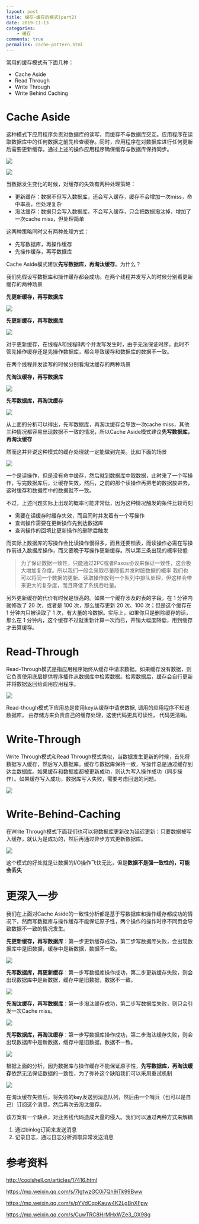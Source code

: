 ```yaml
---
layout: post
title: 缓存-缓存的模式(part2)
date: 2019-11-13
categories:
    - 缓存
comments: true
permalink: cache-pattern.html
---
```


常用的缓存模式有下面几种：

- Cache Aside
- Read Through
- Write Through
- Write Behind Caching

# Cache Aside

这种模式下应用程序负责对数据库的读写，而缓存不与数据库交互。应用程序在读取数据库中的任何数据之前先检查缓存。同时，应用程序在对数据库进行任何更新后需要更新缓存。通过上述的操作应用程序确保缓存与数据库保持同步。

![](/assets/images/posts/cache/cache-aside-1.png)

![](/assets/images/posts/cache/cache-aside-2.png)

当数据发生变化的时候，对缓存的失效有两种处理策略：

- 更新缓存：数据不但写入数据库，还会写入缓存，缓存不会增加一次miss，命中率高，但处理复杂
- 淘汰缓存：数据只会写入数据库，不会写入缓存，只会把数据淘汰掉，增加了一次cache miss，但处理简单

这两种策略同时又有两种处理方式：

- 先写数据库，再操作缓存
- 先操作缓存，再写数据库

Cache Aside模式建议**先写数据库，再淘汰缓存**。为什么？

我们先假设写数据库和操作缓存都会成功。在两个线程并发写入的时候分别看更新缓存的两种场景

**先更新缓存，再写数据库**

![](/assets/images/posts/cache/cache-aside-8.png)

**先更新缓存，再写数据库**

![](/assets/images/posts/cache/cache-aside-9.png)

对于更新缓存，在线程A和线程B两个并发写发生时，由于无法保证时序，此时不管先操作缓存还是先操作数据库，都会导致缓存和数据库的数据不一致。

在两个线程并发读写的时候分别看淘汰缓存的两种场景

**先淘汰缓存，再写数据库**

![](/assets/images/posts/cache/cache-aside-10.png)

**先写数据库，再淘汰缓存**

![](/assets/images/posts/cache/cache-aside-11.png)

从上面的分析可以得出，先写数据库，再淘汰缓存会导致一次cache miss，其他三种情况都容易出现数据不一致的情况，所以Cache Aside模式建议**先写数据库，再淘汰缓存**

然而这并非说这种模式的缓存处理就一定能做到完美。比如下面的场景

![](/assets/images/posts/cache/cache-aside-3.png)

一个是读操作，但是没有命中缓存，然后就到数据库中取数据，此时来了一个写操作，写完数据库后，让缓存失效，然后，之前的那个读操作再把老的数据放进去，这时缓存和数据库中的数据就不一致。

不过，上述问题实际上出现的概率可能非常低，因为这种情况触发的条件比较苛刻

- 需要在读缓存时缓存失效，而且同时并发着有一个写操作
- 查询操作需要在更新操作先到达数据库
- 查询操作的回填比更新操作的删除后触发

而实际上数据库的写操作会比读操作慢得多，而且还要锁表，而读操作必需在写操作前进入数据库操作，而又要晚于写操作更新缓存。所以第三条出现的概率较低

> 为了保证数据一致性，只能通过2PC或者Paxos协议来保证一致性，这会极大增加复杂度。所以我们一般会采取尽量降低并发时脏数据的概率
> 我们也可以将同一个数据的更新、读取操作放到一个队列中排队处理，但这样会带来更大的复杂度，而且降低了系统吞吐量。

另外更新缓存的代价有时候是很高的。如果一个缓存涉及的表的字段，在 1 分钟内就修改了 20 次，或者是 100 次，那么缓存更新 20 次、100 次；但是这个缓存在 1 分钟内只被读取了 1 次，有大量的冷数据。实际上，如果你只是删除缓存的话，那么在 1 分钟内，这个缓存不过就重新计算一次而已，开销大幅度降低，用到缓存才去算缓存。

# Read-Through

Read-Through模式是指应用程序始终从缓存中请求数据。如果缓存没有数据，则它负责使用底层提供程序插件从数据库中检索数据。检索数据后，缓存会自行更新并将数据返回给调用应用程序。

![](/assets/images/posts/cache/read-through-1.png)

Read-though模式下应用总是使用key从缓存中请求数据, 调用的应用程序不知道数据库， 由存储方来负责自己的缓存处理，这使代码更具可读性， 代码更清晰。

# Write-Through

Write Through模式和Read Through模式类似，当数据发生更新的时候，首先将数据写入缓存，然后写入数据库。缓存与数据库保持一致，写操作总是通过缓存到达主数据库。如果缓存和数据库都被更新成功，则认为写入操作成功（同步操作）。如果缓存写入成功，数据库写入失败，需要考虑回退的问题。

![](/assets/images/posts/cache/write-through-1.png)

# Write-Behind-Caching 

在Write Through模式下面我们也可以将数据库更新改为延迟更新：只要数据被写入缓存，就认为是成功的，然后再通过异步方式更新数据库。

![](/assets/images/posts/cache/write-behind-caching-1.png)

这个模式的好处就是让数据的I/O操作飞快无比，但是**数据不是强一致性的，可能会丢失**

# 更深入一步

我们在上面对Cache Aside的一致性分析都是基于写数据库和操作缓存都成功的情况下，然而写数据库与操作缓存不能保证原子性，两个操作的操作时序不同页会导致数据不一致的情况发生。

**先更新缓存，再写数据库**：第一步更新缓存成功，第二步写数据库失败，会出现数据库中是旧数据，缓存中是新数据，数据不一致。

![](/assets/images/posts/cache/cache-aside-4.png)

**先写数据库，再更新缓存**：第一步写数据库操作成功，第二步更新缓存失败，则会出现数据库中是新数据，缓存中是旧数据，数据不一致。

![](/assets/images/posts/cache/cache-aside-5.png)

**先淘汰缓存，再写数据库**：第一步淘汰缓存成功，第二步写数据库失败，则只会引发一次Cache miss。

![](/assets/images/posts/cache/cache-aside-6.png)

**先写数据库，再淘汰缓存**：第一步写数据库操作成功，第二步淘汰缓存失败，则会出现数据库中是新数据，缓存中是旧数据，数据不一致。

![](/assets/images/posts/cache/cache-aside-7.png)

根据上面的分析，因为数据库与操作缓存不能保证原子性，**先写数据库，再淘汰缓存**依然无法保证数据的一致性，为了弥补这个缺陷我们可以采用重试机制

![](/assets/images/posts/cache/cache-aside-12.png)

在淘汰缓存失败后，将失败的key发送到消息队列，然后由一个哨兵（也可以是自己）订阅这个消息，然后再次去淘汰缓存。

该方案有一个缺点，对业务线代码造成大量的侵入。我们可以通过两种方式来解耦

1. 通过binlog订阅来发送消息
2. 记录日志，通过日志分析抓取异常发送消息


# 参考资料

http://coolshell.cn/articles/17416.html

https://mp.weixin.qq.com/s/7IgtwzGC0i7Qh9iTk99Bww

https://mp.weixin.qq.com/s/pYVdCqoKauw4K2LgBnXFpw

https://mp.weixin.qq.com/s/CuwTRC8HrMHxWZe3_OX98g
